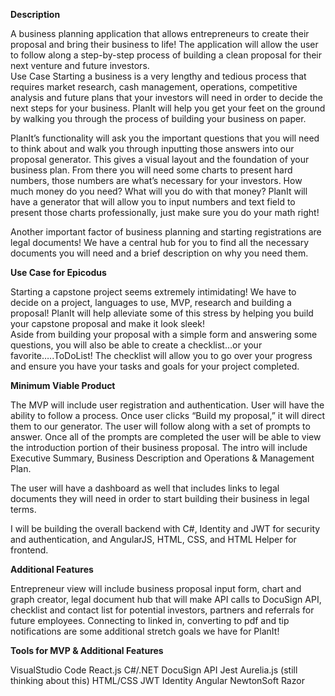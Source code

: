 **Description**

A business planning application that allows entrepreneurs to create their proposal and bring their business to life!  The application will allow the user to follow along a step-by-step process of building a clean proposal for their next venture and future investors.  
Use Case
Starting a business is a very lengthy and tedious process that requires market research, cash management, operations, competitive analysis and future plans that your investors will need in order to decide the next steps for your business.  PlanIt will help you get your feet on the ground by walking you through the process of building your business on paper. 

PlanIt’s functionality will ask you the important questions that you will need to think about and walk you through inputting those answers into our proposal generator.  This gives a visual layout and the foundation of your business plan.  From there you will need some charts to present hard numbers, those numbers are what’s necessary for your investors.  How much money do you need?  What will you do with that money?  PlanIt will have a generator that will allow you to input numbers and text field to present those charts professionally, just make sure you do your math right! 

Another important factor of business planning and starting registrations are legal documents!  We have a central hub for you to find all the necessary documents you will need and a brief description on why you need them. 

**Use Case for Epicodus**

Starting a capstone project seems extremely intimidating!  We have to decide on a project, languages to use, MVP, research and building a proposal!  PlanIt will help alleviate some of this stress by helping you build your capstone proposal and make it look sleek!  
Aside from building your proposal with a simple form and answering some questions, you will also be able to create a checklist…or your favorite…..ToDoList!  The checklist will allow you to go over your progress and ensure you have your tasks and goals for your project completed.  


**Minimum Viable Product**

The MVP will include user registration and authentication.  User will have the ability to follow a process.  Once user clicks “Build my proposal,” it will direct them to our generator.  The user will follow along with a set of prompts to answer.  Once all of the prompts are completed the user will be able to view the introduction portion of their business proposal.  The intro will include Executive Summary, Business Description and Operations & Management Plan.  

The user will have a dashboard as well that includes links to legal documents they will need in order to start building their business in legal terms.

I will be building the overall backend with C#, Identity and JWT for security and authentication, and AngularJS, HTML, CSS, and HTML Helper for frontend.  

**Additional Features**

Entrepreneur view will include business proposal input form, chart and graph creator, legal document hub that will make API calls to DocuSign API, checklist and contact list for potential investors, partners and referrals for future employees.  Connecting to linked in, converting to pdf and tip notifications are some additional stretch goals we have for PlanIt!

**Tools for MVP & Additional Features**

VisualStudio Code
React.js
C#/.NET 
DocuSign API
Jest
Aurelia.js (still thinking about this)
HTML/CSS
JWT
Identity
Angular
NewtonSoft
Razor
